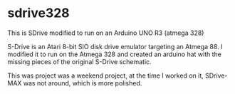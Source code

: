 # sdrive328

This is SDrive modified to run on an Arduino UNO R3 (atmega 328)

S-Drive is an Atari 8-bit SIO disk drive emulator targeting an
Atmega 88. I modified it to run on the Atmega 328 and created an arduino hat with the missing pieces of the original S-Drive 
schematic.

This was project was a weekend project, at the time I worked on it, SDrive-MAX was not around, which is more polished.

